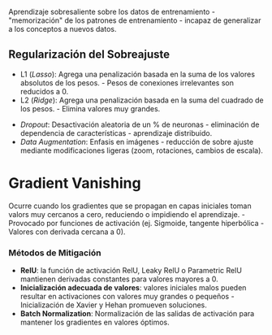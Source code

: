 Aprendizaje sobresaliente sobre los datos de entrenamiento - "memorización" de los patrones de entrenamiento - incapaz de generalizar a los conceptos a nuevos datos.

## Regularización del Sobreajuste
* L1 (_Lasso_): Agrega una penalización basada en la suma de los valores absolutos de los pesos. - Pesos de conexiones irrelevantes son reducidos a 0. 
* L2 (_Ridge_): Agrega una penalización basada en la suma del cuadrado de los pesos. - Elimina valores muy grandes.
- _Dropout_: Desactivación aleatoria de un % de neuronas - eliminación de dependencia de características - aprendizaje distribuido.
- _Data Augmentation_: Enfasis en imágenes - reducción de sobre ajuste mediante modificaciones ligeras (zoom, rotaciones, cambios de escala).

# Gradient Vanishing
Ocurre cuando los gradientes que se propagan en capas iniciales toman valors muy cercanos a cero, reduciendo o impidiendo el aprendizaje. - Provocado por funciones de activación (ej. Sigmoide, tangente hiperbólica - Valores con derivada cercana a 0).

### Métodos de Mitigación
- **RelU**: la función de activación RelU, Leaky RelU o Parametric RelU mantienen derivadas constantes para valores mayores a 0.
- **Inicialización adecuada de valores**: valores iniciales malos pueden resultar en activaciones con valores muy grandes o pequeños - Inicialización de Xavier y Hehan promueven soluciones.
- **Batch Normalization**: Normalización de las salidas de activación para mantener los gradientes en valores óptimos.